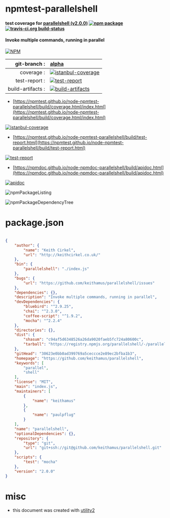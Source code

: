 # npmtest-parallelshell

#### test coverage for  [parallelshell (v2.0.0)](https://github.com/keithamus/parallelshell)  [![npm package](https://img.shields.io/npm/v/npmtest-parallelshell.svg?style=flat-square)](https://www.npmjs.org/package/npmtest-parallelshell) [![travis-ci.org build-status](https://api.travis-ci.org/npmtest/node-npmtest-parallelshell.svg)](https://travis-ci.org/npmtest/node-npmtest-parallelshell)

#### Invoke multiple commands, running in parallel

[![NPM](https://nodei.co/npm/parallelshell.png?downloads=true&downloadRank=true&stars=true)](https://www.npmjs.com/package/parallelshell)

| git-branch : | [alpha](https://github.com/npmtest/node-npmtest-parallelshell/tree/alpha)|
|--:|:--|
| coverage : | [![istanbul-coverage](https://npmtest.github.io/node-npmtest-parallelshell/build/coverage.badge.svg)](https://npmtest.github.io/node-npmtest-parallelshell/build/coverage.html/index.html)|
| test-report : | [![test-report](https://npmtest.github.io/node-npmtest-parallelshell/build/test-report.badge.svg)](https://npmtest.github.io/node-npmtest-parallelshell/build/test-report.html)|
| build-artifacts : | [![build-artifacts](https://npmtest.github.io/node-npmtest-parallelshell/glyphicons_144_folder_open.png)](https://github.com/npmtest/node-npmtest-parallelshell/tree/gh-pages/build)|

- [https://npmtest.github.io/node-npmtest-parallelshell/build/coverage.html/index.html](https://npmtest.github.io/node-npmtest-parallelshell/build/coverage.html/index.html)

[![istanbul-coverage](https://npmtest.github.io/node-npmtest-parallelshell/build/screenCapture.buildCi.browser.%252Ftmp%252Fbuild%252Fcoverage.lib.html.png)](https://npmtest.github.io/node-npmtest-parallelshell/build/coverage.html/index.html)

- [https://npmtest.github.io/node-npmtest-parallelshell/build/test-report.html](https://npmtest.github.io/node-npmtest-parallelshell/build/test-report.html)

[![test-report](https://npmtest.github.io/node-npmtest-parallelshell/build/screenCapture.buildCi.browser.%252Ftmp%252Fbuild%252Ftest-report.html.png)](https://npmtest.github.io/node-npmtest-parallelshell/build/test-report.html)

- [https://npmdoc.github.io/node-npmdoc-parallelshell/build/apidoc.html](https://npmdoc.github.io/node-npmdoc-parallelshell/build/apidoc.html)

[![apidoc](https://npmdoc.github.io/node-npmdoc-parallelshell/build/screenCapture.buildCi.browser.%252Ftmp%252Fbuild%252Fapidoc.html.png)](https://npmdoc.github.io/node-npmdoc-parallelshell/build/apidoc.html)

![npmPackageListing](https://npmtest.github.io/node-npmtest-parallelshell/build/screenCapture.npmPackageListing.svg)

![npmPackageDependencyTree](https://npmtest.github.io/node-npmtest-parallelshell/build/screenCapture.npmPackageDependencyTree.svg)



# package.json

```json

{
    "author": {
        "name": "Keith Cirkel",
        "url": "http://keithcirkel.co.uk/"
    },
    "bin": {
        "parallelshell": "./index.js"
    },
    "bugs": {
        "url": "https://github.com/keithamus/parallelshell/issues"
    },
    "dependencies": {},
    "description": "Invoke multiple commands, running in parallel",
    "devDependencies": {
        "bluebird": "^2.9.25",
        "chai": "^2.3.0",
        "coffee-script": "^1.9.2",
        "mocha": "^2.2.4"
    },
    "directories": {},
    "dist": {
        "shasum": "c94af5d6348526a26da9020faeb5fc724a80600c",
        "tarball": "https://registry.npmjs.org/parallelshell/-/parallelshell-2.0.0.tgz"
    },
    "gitHead": "30623e0bb0ad399769a5ceccce2e89ec2bfba1b3",
    "homepage": "https://github.com/keithamus/parallelshell",
    "keywords": [
        "parallel",
        "shell"
    ],
    "license": "MIT",
    "main": "index.js",
    "maintainers": [
        {
            "name": "keithamus"
        },
        {
            "name": "paulpflug"
        }
    ],
    "name": "parallelshell",
    "optionalDependencies": {},
    "repository": {
        "type": "git",
        "url": "git+ssh://git@github.com/keithamus/parallelshell.git"
    },
    "scripts": {
        "test": "mocha"
    },
    "version": "2.0.0"
}
```



# misc
- this document was created with [utility2](https://github.com/kaizhu256/node-utility2)
